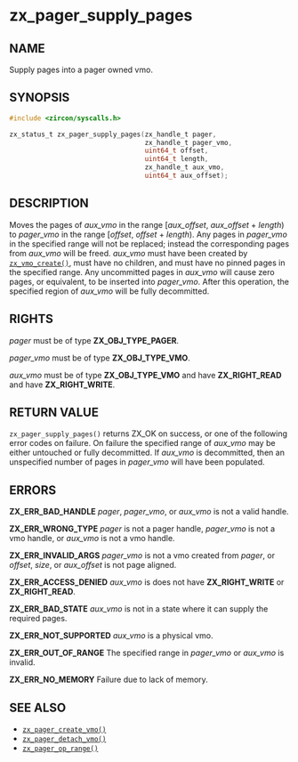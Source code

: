 # zx_pager_supply_pages

## NAME

<!-- Contents of this heading updated by update-docs-from-fidl, do not edit. -->

Supply pages into a pager owned vmo.

## SYNOPSIS

<!-- Contents of this heading updated by update-docs-from-fidl, do not edit. -->

```c
#include <zircon/syscalls.h>

zx_status_t zx_pager_supply_pages(zx_handle_t pager,
                                  zx_handle_t pager_vmo,
                                  uint64_t offset,
                                  uint64_t length,
                                  zx_handle_t aux_vmo,
                                  uint64_t aux_offset);
```

## DESCRIPTION

Moves the pages of *aux_vmo* in the range [*aux_offset*, *aux_offset* + *length*) to *pager_vmo* in
the range [*offset*, *offset* + *length*). Any pages in *pager_vmo* in the specified range will not
be replaced; instead the corresponding pages from *aux_vmo* will be freed. *aux_vmo* must have been
created by [`zx_vmo_create()`], must have no children, and must have no pinned pages in the
specified range. Any uncommitted pages in *aux_vmo* will cause zero pages, or equivalent, to be
inserted into *pager_vmo*. After this operation, the specified region of *aux_vmo* will be fully
decommitted.

## RIGHTS

<!-- Contents of this heading updated by update-docs-from-fidl, do not edit. -->

*pager* must be of type **ZX_OBJ_TYPE_PAGER**.

*pager_vmo* must be of type **ZX_OBJ_TYPE_VMO**.

*aux_vmo* must be of type **ZX_OBJ_TYPE_VMO** and have **ZX_RIGHT_READ** and have **ZX_RIGHT_WRITE**.

## RETURN VALUE

`zx_pager_supply_pages()` returns ZX_OK on success, or one of the following error codes on failure.
On failure the specified range of *aux_vmo* may be either untouched or fully decommitted. If
*aux_vmo* is decommitted, then an unspecified number of pages in *pager_vmo* will have been
populated.

## ERRORS

**ZX_ERR_BAD_HANDLE** *pager*, *pager_vmo*, or *aux_vmo* is not a valid handle.

**ZX_ERR_WRONG_TYPE** *pager* is not a pager handle, *pager_vmo* is not a vmo handle, or
*aux_vmo* is not a vmo handle.

**ZX_ERR_INVALID_ARGS**  *pager_vmo* is not a vmo created from *pager*, or *offset*, *size*,
or *aux_offset* is not page aligned.

**ZX_ERR_ACCESS_DENIED** *aux_vmo* is does not have **ZX_RIGHT_WRITE** or **ZX_RIGHT_READ**.

**ZX_ERR_BAD_STATE** *aux_vmo* is not in a state where it can supply the required pages.

**ZX_ERR_NOT_SUPPORTED** *aux_vmo* is a physical vmo.

**ZX_ERR_OUT_OF_RANGE** The specified range in *pager_vmo* or *aux_vmo* is invalid.

**ZX_ERR_NO_MEMORY** Failure due to lack of memory.

## SEE ALSO

 - [`zx_pager_create_vmo()`]
 - [`zx_pager_detach_vmo()`]
 - [`zx_pager_op_range()`]

<!-- References updated by update-docs-from-fidl, do not edit. -->

[`zx_pager_create_vmo()`]: pager_create_vmo.md
[`zx_pager_detach_vmo()`]: pager_detach_vmo.md
[`zx_pager_op_range()`]: pager_op_range.md
[`zx_vmo_create()`]: vmo_create.md
